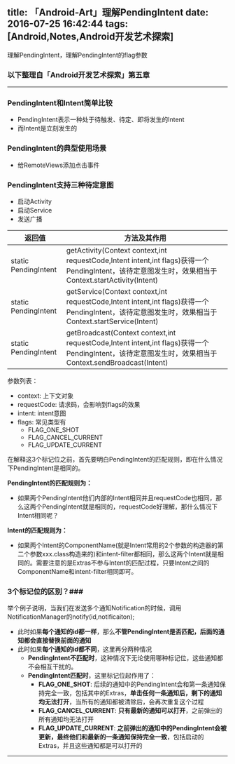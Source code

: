 title: 「Android-Art」理解PendingIntent
date: 2016-07-25 16:42:44
tags: [Android,Notes,Android开发艺术探索]
---

理解PendingIntent，理解PendingIntent的flag参数

<!--more-->

### 以下整理自「Android开发艺术探索」第五章 ###

---



### PendingIntent和Intent简单比较 ###
- PendingIntent表示一种处于待触发、待定、即将发生的Intent
- 而Intent是立刻发生的


### PendingIntent的典型使用场景 ###
- 给RemoteViews添加点击事件

### PendingIntent支持三种待定意图 ###
- 启动Activity
- 启动Service
- 发送广播


|返回值|方法及其作用|
|-|-|
|static PendingIntent|getActivity(Context context,int requestCode,Intent intent,int flags)获得一个PendingIntent，该待定意图发生时，效果相当于Context.startActivity(Intent)|
|static PendingIntent|getService(Context context,int requestCode,Intent intent,int flags)获得一个PendingIntent，该待定意图发生时，效果相当于Context.startService(Intent)|
|static PendingIntent|getBroadcast(Context context,int requestCode,Intent intent,int flags)获得一个PendingIntent，该待定意图发生时，效果相当于Context.sendBroadcast(Intent)|

参数列表：
- context: 上下文对象
- requestCode: 请求码，会影响到flags的效果
- intent: intent意图
- flags: 常见类型有
	- FLAG_ONE_SHOT
	- FLAG_CANCEL_CURRENT
	- FLAG_UPDATE_CURRENT

在解释这3个标记位之前，首先要明白PendingIntent的匹配规则，即在什么情况下PendingIntent是相同的。

**PendingIntent的匹配规则为：**
- 如果两个PendingIntent他们内部的Intent相同并且requestCode也相同，那么这两个PendingIntent就是相同的，requestCode好理解，那什么情况下Intent相同呢？

**Intent的匹配规则为：**
- 如果两个Intent的ComponentName(就是Intent常用的2个参数的构造器的第二个参数xxx.class构造来的)和intent-filter都相同，那么这两个Intent就是相同的。需要注意的是Extras不参与Intent的匹配过程，只要Intent之间的ComponentName和intent-filter相同即可。


### 3个标记位的区别？###

举个例子说明，当我们在发送多个通知Notification的时候，调用NotificationManager的notify(id,notificaiton);
- 此时如果**每个通知的id都一样**，那么**不管PendingIntent是否匹配，后面的通知都会直接替换前面的通知**
- 此时如果**每个通知的id都不同**，这里再分两种情况
	- **PendingIntent不匹配时**，这种情况下无论使用哪种标记位，这些通知都不会相互干扰的。
	- **PendingIntent匹配时**，这里标记位起作用了：
		- **FLAG_ONE_SHOT**: 后续的通知中的PendingIntent会和第一条通知保持完全一致，包括其中的Extras，**单击任何一条通知后，剩下的通知均无法打开**，当所有的通知都被清除后，会再次重复这个过程
		- **FLAG_CANCEL_CURRENT**: **只有最新的通知可以打开**，之前弹出的所有通知均无法打开
		- **FLAG_UPDATE_CURRENT**: **之前弹出的通知中的PendingIntent会被更新，最终他们和最新的一条通知保持完全一致**，包括启动的Extras，并且这些通知都是可以打开的

---